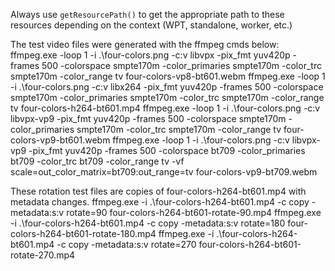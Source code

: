 Always use `getResourcePath()` to get the appropriate path to these resources depending
on the context (WPT, standalone, worker, etc.)


The test video files were generated with the ffmpeg cmds below:
ffmpeg.exe -loop 1 -i .\four-colors.png -c:v libvpx -pix_fmt yuv420p -frames 500 -colorspace smpte170m -color_primaries smpte170m -color_trc smpte170m -color_range tv four-colors-vp8-bt601.webm
ffmpeg.exe -loop 1 -i .\four-colors.png -c:v libx264 -pix_fmt yuv420p -frames 500 -colorspace smpte170m -color_primaries smpte170m -color_trc smpte170m -color_range tv four-colors-h264-bt601.mp4
ffmpeg.exe -loop 1 -i .\four-colors.png -c:v libvpx-vp9 -pix_fmt yuv420p -frames 500 -colorspace smpte170m -color_primaries smpte170m -color_trc smpte170m -color_range tv four-colors-vp9-bt601.webm
ffmpeg.exe -loop 1 -i .\four-colors.png -c:v libvpx-vp9 -pix_fmt yuv420p -frames 500 -colorspace bt709 -color_primaries bt709 -color_trc bt709 -color_range tv -vf scale=out_color_matrix=bt709:out_range=tv four-colors-vp9-bt709.webm

These rotation test files are copies of four-colors-h264-bt601.mp4 with metadata changes.
ffmpeg.exe -i .\four-colors-h264-bt601.mp4 -c copy -metadata:s:v rotate=90 four-colors-h264-bt601-rotate-90.mp4
ffmpeg.exe -i .\four-colors-h264-bt601.mp4 -c copy -metadata:s:v rotate=180 four-colors-h264-bt601-rotate-180.mp4
ffmpeg.exe -i .\four-colors-h264-bt601.mp4 -c copy -metadata:s:v rotate=270 four-colors-h264-bt601-rotate-270.mp4
